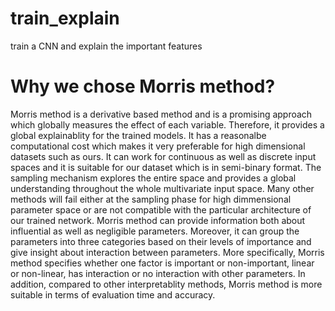 # train_explain
train a CNN and explain the important features


# Why we chose Morris method?

Morris method is a derivative based method and is a promising approach which globally measures the effect of each variable. Therefore, it provides a global explainablity for the trained models. It has a reasonalbe computational cost which makes it very preferable for high dimensional datasets such as ours. It can work for continuous as well as discrete input spaces and it is suitable for our dataset which is in semi-binary format. The sampling mechanism explores the entire space and provides a global understanding throughout the whole multivariate input space. Many other methods will fail either at the sampling phase for high dimmensional parameter space or are not compatible with the particular architecture of our trained network. Morris method can provide information both about influential as well as negligible parameters. Moreover, it can group the parameters into three categories based on their levels of importance and give insight about interaction between parameters. More specifically, Morris method specifies whether one factor is important or non-important, linear or non-linear, has interaction or no interaction with other parameters. In addition, compared to other interpretablity methods, Morris method is more suitable in terms of evaluation time and accuracy. 
